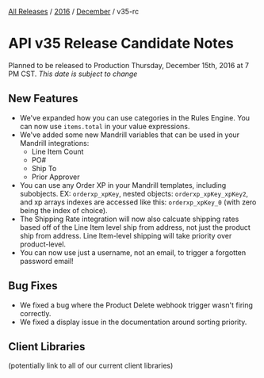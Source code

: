 [All Releases](../../README.md) / [2016](../README.md) / [December](README.md) / v35-rc 
# API v35 Release Candidate Notes 

Planned to be released to Production Thursday, December 15th, 2016 at 7 PM CST. _This date is subject to change_

## New Features
- We've expanded how you can use categories in the Rules Engine. You can now use `items.total` in your value expressions. 
- We've added some new Mandrill variables that can be used in your Mandrill integrations:
    + Line Item Count
    + PO#
    + Ship To
    + Prior Approver
- You can use any Order XP in your Mandrill templates, including subobjects. EX: `orderxp_xpKey`, nested objects: `orderxp_xpKey_xpKey2`, and xp arrays indexes are accessed like this: `orderxp_xpKey_0` (with zero being the index of choice).
- The Shipping Rate integration will now also calcuate shipping rates based off of the Line Item level ship from address, not just the product ship from address. Line Item-level shipping will take priority over product-level.
- You can now use just a username, not an email, to trigger a forgotten password email!


## Bug Fixes
- We fixed a bug where the Product Delete webhook trigger wasn't firing correctly.
- We fixed a display issue in the documentation around sorting priority.


## Client Libraries
(potentially link to all of our current client libraries)